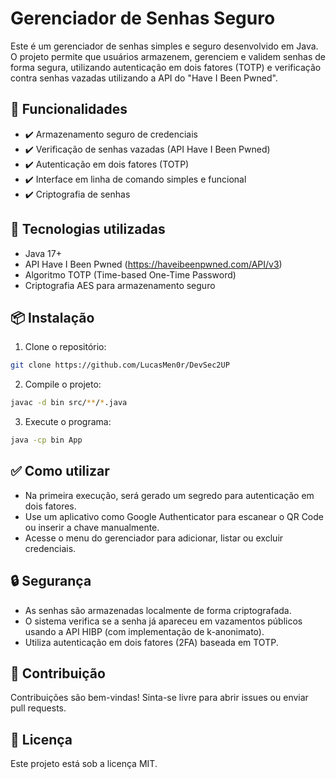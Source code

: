 # Gerenciador de Senhas Seguro

Este é um gerenciador de senhas simples e seguro desenvolvido em Java. O projeto permite que usuários armazenem, gerenciem e validem senhas de forma segura, utilizando autenticação em dois fatores (TOTP) e verificação contra senhas vazadas utilizando a API do "Have I Been Pwned".

## 🚀 Funcionalidades

- ✔️ Armazenamento seguro de credenciais  
- ✔️ Verificação de senhas vazadas (API Have I Been Pwned)  
- ✔️ Autenticação em dois fatores (TOTP)  
- ✔️ Interface em linha de comando simples e funcional  
- ✔️ Criptografia de senhas  

## 🔧 Tecnologias utilizadas

- Java 17+  
- API Have I Been Pwned (https://haveibeenpwned.com/API/v3)  
- Algoritmo TOTP (Time-based One-Time Password)  
- Criptografia AES para armazenamento seguro  

## 📦 Instalação

1. Clone o repositório:

```bash
git clone https://github.com/LucasMen0r/DevSec2UP
```

2. Compile o projeto:

```bash
javac -d bin src/**/*.java
```

3. Execute o programa:

```bash
java -cp bin App
```

## ✅ Como utilizar

- Na primeira execução, será gerado um segredo para autenticação em dois fatores.  
- Use um aplicativo como Google Authenticator para escanear o QR Code ou inserir a chave manualmente.  
- Acesse o menu do gerenciador para adicionar, listar ou excluir credenciais.  

## 🔒 Segurança

- As senhas são armazenadas localmente de forma criptografada.  
- O sistema verifica se a senha já apareceu em vazamentos públicos usando a API HIBP (com implementação de k-anonimato).  
- Utiliza autenticação em dois fatores (2FA) baseada em TOTP.  

## 🤝 Contribuição

Contribuições são bem-vindas! Sinta-se livre para abrir issues ou enviar pull requests.

## 📝 Licença

Este projeto está sob a licença MIT.

